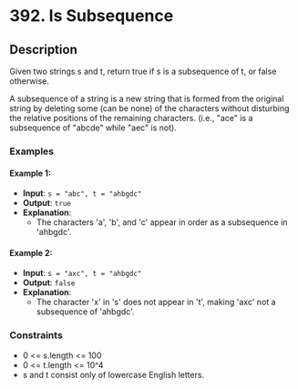 # 392. Is Subsequence

## Description

Given two strings s and t, return true if s is a subsequence of t, or false otherwise.

A subsequence of a string is a new string that is formed from the original string by deleting some (can be none) of the characters without disturbing the relative positions of the remaining characters. (i.e., "ace" is a subsequence of "abcde" while "aec" is not).

### Examples

#### Example 1:
- **Input**: `s = "abc", t = "ahbgdc"`
- **Output**: `true`
- **Explanation**:
  - The characters 'a', 'b', and 'c' appear in order as a subsequence in 'ahbgdc'.

#### Example 2:
- **Input**: `s = "axc", t = "ahbgdc"`
- **Output**: `false`
- **Explanation**:
  - The character 'x' in 's' does not appear in 't', making 'axc' not a subsequence of 'ahbgdc'.

### Constraints

- 0 <= s.length <= 100
- 0 <= t.length <= 10^4
- s and t consist only of lowercase English letters.
